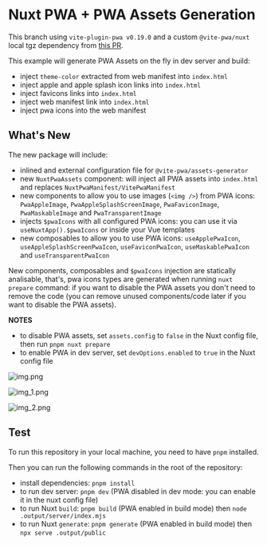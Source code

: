 # Nuxt PWA + PWA Assets Generation

This branch using `vite-plugin-pwa v0.19.0` and a custom `@vite-pwa/nuxt` local tgz dependency from [this PR](https://github.com/vite-pwa/nuxt/pull/117). 

This example will generate PWA Assets on the fly in dev server and build:
- inject `theme-color` extracted from web manifest into `index.html`
- inject apple and apple splash icon links into `index.html`
- inject favicons links into `index.html`
- inject web manifest link into `index.html`
- inject pwa icons into the web manifest

## What's New

The new package will include:
- inlined and external configuration file for `@vite-pwa/assets-generator`
- new `NuxtPwaAssets` component: will inject all PWA assets into `index.html` and replaces `NuxtPwaManifest/VitePwaManifest`
- new components to allow you to use images (`<img />`) from PWA icons: `PwaAppleImage`, `PwaAppleSplashScreenImage`, `PwaFaviconImage`, `PwaMaskableImage` and `PwaTransparentImage`
- injects `$pwaIcons` with all configured PWA icons: you can use it via `useNuxtApp().$pwaIcons` or inside your Vue templates
- new composables to allow you to use PWA icons: `useApplePwaIcon`, `useAppleSplashScreenPwaIcon`, `useFaviconPwaIcon`, `useMaskablePwaIcon` and `useTransparentPwaIcon`

New components, composables and `$pwaIcons` injection are statically analisable, that's, pwa icons types are generated when running `nuxt prepare` command: if you want to disable the PWA assets you don't need to remove the code (you can remove unused components/code later if you want to disable the PWA assets).

**NOTES**
- to disable PWA assets, set `assets.config` to `false` in the Nuxt config file, then run `pnpm nuxt prepare`
- to enable PWA in dev server, set `devOptions.enabled` to `true` in the Nuxt config file


![img.png](img.png)

![img_1.png](img_1.png)

![img_2.png](img_2.png)

## Test

To run this repository in your local machine, you need to have `pnpm` installed. 

Then you can run the following commands in the root of the repository: 
- install dependencies: `pnpm install`
- to run dev server: `pnpm dev` (PWA disabled in dev mode: you can enable it in the nuxt config file)
- to run Nuxt `build`: `pnpm build` (PWA enabled in build mode) then `node .output/server/index.mjs`
- to run Nuxt `generate`: `pnpm generate` (PWA enabled in build mode) then `npx serve .output/public`

